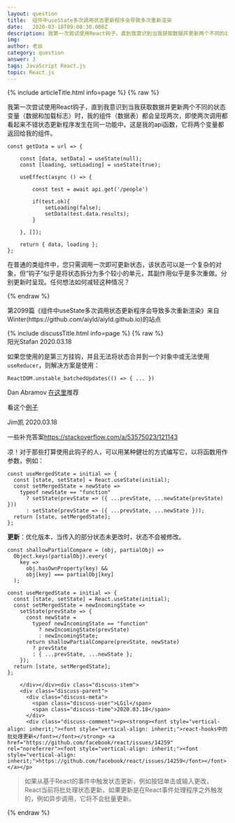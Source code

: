 ```yaml
---
layout: question
title:  组件中useState多次调用状态更新程序会导致多次重新渲染
date:   2020-03-18T09:08:30.000Z
description: 我第一次尝试使用React钩子，直到我意识到当我获取数据并更新两个不同的状态变量（数据和加载标志）时，我的组件（数据表）都会呈现两次，即使两次调用都看起来...
img: 
author: 老丝
category: question
answer: 3
tags: JavaScript React.js
topic: React.js
---
```

<div class="article-root">
  <div class="article">
    {% include articleTitle.html info=page %}
    {% raw %}
    <div class="article-content"><p><font style="vertical-align: inherit;"><font style="vertical-align: inherit;">我第一次尝试使用React钩子，直到我意识到当我获取数据并更新两个不同的状态变量（数据和加载标志）时，我的组件（数据表）都会呈现两次，即使两次调用都看起来不错状态更新程序发生在同一功能中。</font><font style="vertical-align: inherit;">这是我的api函数，它将两个变量都返回给我的组件。</font></font></p>

<pre><code>const getData = url =&gt; {<font></font>
<font></font>
    const [data, setData] = useState(null);<font></font>
    const [loading, setLoading] = useState(true);<font></font>
<font></font>
    useEffect(async () =&gt; {<font></font>
<font></font>
        const test = await api.get('/people')<font></font>
<font></font>
        if(test.ok){<font></font>
            setLoading(false);<font></font>
            setData(test.data.results);<font></font>
        }<font></font>
<font></font>
    }, []);<font></font>
<font></font>
    return { data, loading };<font></font>
};<font></font>
</code></pre>

<p><font style="vertical-align: inherit;"><font style="vertical-align: inherit;">在普通的类组件中，您只需调用一次即可更新状态，该状态可以是一个复杂的对象，但“钩子”似乎是将状态拆分为多个较小的单元，其副作用似乎是多次重做。分别更新时呈现。</font><font style="vertical-align: inherit;">任何想法如何减轻这种情况？</font></font></p></div>
    {% endraw %}
  </div>
  <p class="winter_mark">第2099篇《组件中useState多次调用状态更新程序会导致多次重新渲染》来自Winter(https://github.com/aiyld/aiyld.github.io)的站点</p>
  <div class="discuss-wrapper">
    {% include discussTitle.html info=page %}
    {% raw %}
    <div class="discuss-list">
    <div class="discuss-item">
        <div class="discuss-parent">
          <div class="discuss-meta">
            <span class="discuss-user">阳光Stafan</span>
            <span class="discuss-time">2020.03.18</span>
          </div>
          <div class="discuss-comment"><p><font style="vertical-align: inherit;"><font style="vertical-align: inherit;">如果您使用的是第三方挂钩，并且无法将状态合并到一个对象中或无法使用</font></font><code>useReducer</code><font style="vertical-align: inherit;"><font style="vertical-align: inherit;">，则解决方案是使用：</font></font></p>

<pre class="lang-js prettyprint-override"><code>ReactDOM.unstable_batchedUpdates(() =&gt; { ... })
</code></pre>

<p><font style="vertical-align: inherit;"><font style="vertical-align: inherit;">Dan Abramov </font><a href="https://github.com/facebook/react/issues/14259#issuecomment-439702367" rel="nofollow noreferrer"><font style="vertical-align: inherit;">在这里</font></a><font style="vertical-align: inherit;">推荐</font></font><a href="https://github.com/facebook/react/issues/14259#issuecomment-439702367" rel="nofollow noreferrer"><font style="vertical-align: inherit;"></font></a></p>

<p><font style="vertical-align: inherit;"><font style="vertical-align: inherit;">看这个</font></font><a href="https://codesandbox.io/s/agitated-sinoussi-ulg6l" rel="nofollow noreferrer"><font style="vertical-align: inherit;"><font style="vertical-align: inherit;">例子</font></font></a></p></div>
        </div></div><div class="discuss-item">
        <div class="discuss-parent">
          <div class="discuss-meta">
            <span class="discuss-user">Jim凯</span>
            <span class="discuss-time">2020.03.18</span>
          </div>
          <div class="discuss-comment"><p><font style="vertical-align: inherit;"><font style="vertical-align: inherit;">一些补充答案</font></font><a href="https://stackoverflow.com/a/53575023/121143"><font style="vertical-align: inherit;"><font style="vertical-align: inherit;">https://stackoverflow.com/a/53575023/121143</font></font></a></p>

<p><font style="vertical-align: inherit;"><font style="vertical-align: inherit;">凉！</font><font style="vertical-align: inherit;">对于那些打算使用此钩子的人，可以用某种健壮的方式编写它，以将函数用作参数，例如：</font></font></p>

<pre class="lang-js prettyprint-override"><code>const useMergedState = initial =&gt; {<font></font>
  const [state, setState] = React.useState(initial);<font></font>
  const setMergedState = newState =&gt;<font></font>
    typeof newState == "function"<font></font>
      ? setState(prevState =&gt; ({ ...prevState, ...newState(prevState) }))<font></font>
      : setState(prevState =&gt; ({ ...prevState, ...newState }));<font></font>
  return [state, setMergedState];<font></font>
};<font></font>
</code></pre>

<p><strong><font style="vertical-align: inherit;"><font style="vertical-align: inherit;">更新</font></font></strong><font style="vertical-align: inherit;"><font style="vertical-align: inherit;">：优化版本，当传入的部分状态未更改时，状态不会被修改。</font></font></p>

<pre class="lang-js prettyprint-override"><code>const shallowPartialCompare = (obj, partialObj) =&gt;<font></font>
  Object.keys(partialObj).every(<font></font>
    key =&gt;<font></font>
      obj.hasOwnProperty(key) &amp;&amp;<font></font>
      obj[key] === partialObj[key]<font></font>
  );<font></font>
<font></font>
const useMergedState = initial =&gt; {<font></font>
  const [state, setState] = React.useState(initial);<font></font>
  const setMergedState = newIncomingState =&gt;<font></font>
    setState(prevState =&gt; {<font></font>
      const newState =<font></font>
        typeof newIncomingState == "function"<font></font>
          ? newIncomingState(prevState)<font></font>
          : newIncomingState;<font></font>
      return shallowPartialCompare(prevState, newState)<font></font>
        ? prevState<font></font>
        : { ...prevState, ...newState };<font></font>
    });<font></font>
  return [state, setMergedState];<font></font>
};<font></font>
</code></pre></div>
        </div></div><div class="discuss-item">
        <div class="discuss-parent">
          <div class="discuss-meta">
            <span class="discuss-user">LGil</span>
            <span class="discuss-time">2020.03.18</span>
          </div>
          <div class="discuss-comment"><p><strong><font style="vertical-align: inherit;"><font style="vertical-align: inherit;">react-hooks中的批处理更新</font></font></strong> <a href="https://github.com/facebook/react/issues/14259" rel="noreferrer"><font style="vertical-align: inherit;"><font style="vertical-align: inherit;">https://github.com/facebook/react/issues/14259</font></font></a></p>

<blockquote>
  <p><font style="vertical-align: inherit;"><font style="vertical-align: inherit;">如果从基于React的事件中触发状态更新，例如按钮单击或输入更改，React当前将批处理状态更新。</font><font style="vertical-align: inherit;">如果更新是在React事件处理程序之外触发的，例如异步调用，它将不会批量更新。</font></font></p>
</blockquote></div>
        </div></div>
    </div>
    {% endraw %}
  </div>
<div>
